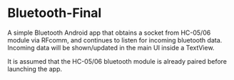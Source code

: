 # Bluetooth-Final

A simple Bluetooth Android app that obtains a socket from HC-05/06 module via RFcomm, and continues to listen for incoming bluetooth data. 
Incoming data will be shown/updated in the main UI inside a TextView.

It is assumed that the HC-05/06 bluetooth module is already paired before launching the app.
